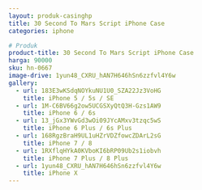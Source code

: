 ```yaml
---
layout: produk-casinghp
title: 30 Second To Mars Script iPhone Case
categories: iphone

# Produk
product-title: 30 Second To Mars Script iPhone Case
harga: 90000
sku: hn-0667
image-drive: 1yun48_CXRU_hAN7H646hSn6zzfvl4Y6w
gallery:
  - url: 183E3wKSdqNOYkuNU1U0_SZA22Jz3VoHG
    title: iPhone 5 / 5s / SE
  - url: 1M-C6BV66g2ow5UCGSXyQtQ3H-Gzs1AW9
    title: iPhone 6 / 6s
  - url: 13_jGx3YWvGd3wOi09JYcAMxv3tzqc5wS
    title: iPhone 6 Plus / 6s Plus
  - url: 168RgzBraH9UL1uHZrVDZfowcZDArL2sG
    title: iPhone 7 / 8
  - url: 1RXflqHYkA0KVboKI6bRP09Ub2s1iobvh
    title: iPhone 7 Plus / 8 Plus
  - url: 1yun48_CXRU_hAN7H646hSn6zzfvl4Y6w
    title: iPhone X
---
```

